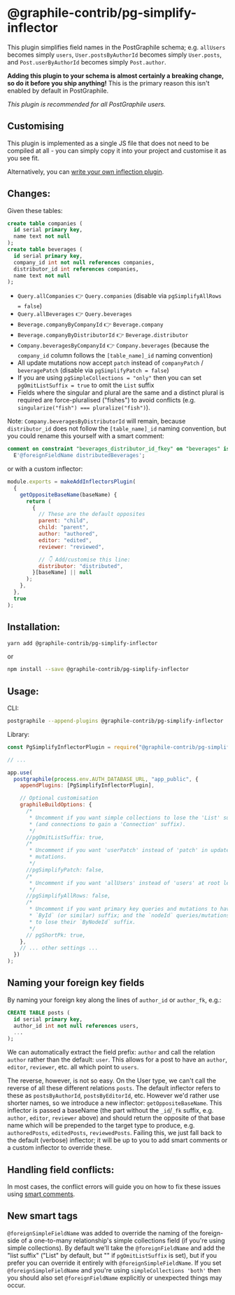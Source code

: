 # @graphile-contrib/pg-simplify-inflector

This plugin simplifies field names in the PostGraphile schema; e.g.
`allUsers` becomes simply `users`, `User.postsByAuthorId` becomes simply
`User.posts`, and `Post.userByAuthorId` becomes simply `Post.author`.

**Adding this plugin to your schema is almost certainly a breaking change, so do
it before you ship anything!** This is the primary reason this isn't enabled by default in PostGraphile.

_This plugin is recommended for all PostGraphile users._

## Customising

This plugin is implemented as a single JS file that does not need to be
compiled at all - you can simply copy it into your project and customise it as
you see fit.

Alternatively, you can [write your own inflection
plugin](https://www.graphile.org/postgraphile/inflection/).

## Changes:

Given these tables:

```sql
create table companies (
  id serial primary key,
  name text not null
);
create table beverages (
  id serial primary key,
  company_id int not null references companies,
  distributor_id int references companies,
  name text not null
);
```

- `Query.allCompanies` 👉 `Query.companies` (disable via `pgSimplifyAllRows = false`)
- `Query.allBeverages` 👉 `Query.beverages`
- `Beverage.companyByCompanyId` 👉 `Beverage.company`
- `Beverage.companyByDistributorId` 👉 `Beverage.distributor`
- `Company.beveragesByCompanyId` 👉 `Company.beverages` (because the `company_id` column follows the `[table_name]_id` naming convention)
- All update mutations now accept `patch` instead of `companyPatch` /
  `beveragePatch` (disable via `pgSimplifyPatch = false`)
- If you are using `pgSimpleCollections = "only"` then you can set
  `pgOmitListSuffix = true` to omit the `List` suffix
- Fields where the singular and plural are the same and a distinct plural is required are force-pluralised ("fishes") to avoid conflicts (e.g. `singularize("fish") === pluralize("fish")`).

Note: `Company.beveragesByDistributorId` will remain, because `distributor_id` does not follow the `[table_name]_id` naming convention, but you could rename this yourself with a smart comment:

```sql
comment on constraint "beverages_distributor_id_fkey" on "beverages" is
  E'@foreignFieldName distributedBeverages';
```

or with a custom inflector:

```js
module.exports = makeAddInflectorsPlugin(
  {
    getOppositeBaseName(baseName) {
      return (
        {
          // These are the default opposites
          parent: "child",
          child: "parent",
          author: "authored",
          editor: "edited",
          reviewer: "reviewed",

          // 👇 Add/customise this line:
          distributor: "distributed",
        }[baseName] || null
      );
    },
  },
  true
);
```

## Installation:

```bash
yarn add @graphile-contrib/pg-simplify-inflector
```

or

```bash
npm install --save @graphile-contrib/pg-simplify-inflector
```

## Usage:

CLI:

```bash
postgraphile --append-plugins @graphile-contrib/pg-simplify-inflector
```

Library:

```js
const PgSimplifyInflectorPlugin = require("@graphile-contrib/pg-simplify-inflector");

// ...

app.use(
  postgraphile(process.env.AUTH_DATABASE_URL, "app_public", {
    appendPlugins: [PgSimplifyInflectorPlugin],

    // Optional customisation
    graphileBuildOptions: {
      /*
       * Uncomment if you want simple collections to lose the 'List' suffix
       * (and connections to gain a 'Connection' suffix).
       */
      //pgOmitListSuffix: true,
      /*
       * Uncomment if you want 'userPatch' instead of 'patch' in update
       * mutations.
       */
      //pgSimplifyPatch: false,
      /*
       * Uncomment if you want 'allUsers' instead of 'users' at root level.
       */
      //pgSimplifyAllRows: false,
      /*
       * Uncomment if you want primary key queries and mutations to have
       * `ById` (or similar) suffix; and the `nodeId` queries/mutations
       * to lose their `ByNodeId` suffix.
       */
      // pgShortPk: true,
    },
    // ... other settings ...
  })
);
```

## Naming your foreign key fields

By naming your foreign key along the lines of `author_id` or `author_fk`, e.g.:

```sql
CREATE TABLE posts (
  id serial primary key,
  author_id int not null references users,
  ...
);
```

We can automatically extract the field prefix: `author` and call the relation
`author` rather than the default: `user`. This allows for a post to have an
`author`, `editor`, `reviewer`, etc. all which point to `users`.

The reverse, however, is not so easy. On the User type, we can't call the
reverse of all these different relations `posts`. The default inflector
refers to these as `postsByAuthorId`, `postsByEditorId`, etc. However we'd
rather use shorter names, so we introduce a new inflector:
`getOppositeBaseName`. This inflector is passed a baseName (the part without
the `_id`/`_fk` suffix, e.g. `author`, `editor`, `reviewer` above) and should
return the opposite of that base name which will be prepended to the target
type to produce, e.g. `authoredPosts`, `editedPosts`, `reviewedPosts`.
Failing this, we just fall back to the default (verbose) inflector; it will be
up to you to add smart comments or a custom inflector to override these.

## Handling field conflicts:

In most cases, the conflict errors will guide you on how to fix these issues
using [smart
comments](https://www.graphile.org/postgraphile/smart-comments/).

## New smart tags

`@foreignSimpleFieldName` was added to override the naming of the
foreign-side of a one-to-many relationship's simple collections field (if
you're using simple collections). By default we'll take the
`@foreignFieldName` and add the "list suffix" ("List" by default, but "" if
`pgOmitListSuffix` is set), but if you prefer you can override it entirely
with `@foreignSimpleFieldName`. If you set `@foreignSimpleFieldName` and
you're using `simpleCollections 'both'` then you should also set
`@foreignFieldName` explicitly or unexpected things may occur.
